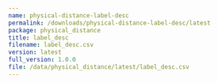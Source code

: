 ```yaml
---
name: physical-distance-label-desc
permalink: /downloads/physical-distance-label-desc/latest
package: physical_distance
title: label_desc
filename: label_desc.csv
version: latest
full_version: 1.0.0
file: /data/physical_distance/latest/label_desc.csv
---
```

